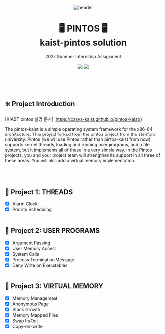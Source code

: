 
<div align="center">
  
![header](https://capsule-render.vercel.app/api?type=wave&color=gradient&customColorList==0,2,2,2,2,3&height=300&section=header&text=PINTOS&fontSize=90)

# 🖥️ PINTOS 🖥️ </br> kaist-pintos solution 
2023 Summer Internship Assignment<br><br>
<img src="https://img.shields.io/badge/lanaguage-cpp-8A2BE2&logo=#512BD4"/>
<img src="https://img.shields.io/badge/machine-qemu_system_x86_64-8A2BE2"/>

<div align="left">
  
<br><br><br>  
## ❇️ Project Introduction

[KIAST pintos 설명 문서] (https://casys-kaist.github.io/pintos-kaist/)<br>

The pintos-kaist is a simple operating system framework for the x86-64 architecture. This project forked from the pintos project from the stanford university. Pintos (we will use Pintos rather than pintos-kaist from now) supports kernel threads, loading and running user programs, and a file system, but it implements all of these in a very simple way. In the Pintos projects, you and your project team will strengthen its support in all three of these areas. You will also add a virtual memory implementation.
<br><br><br><br>

## 📁 Project 1: THREADS 
- [X] Alarm Clock
- [X] Priority Scheduling
<br><br>

## 📁 Project 2: USER PROGRAMS 
- [X] Argument Passing
- [X] User Memory Access
- [X] System Calls
- [X] Process Termination Message
- [X] Deny Write on Executables
<br><br>

## 📁 Project 3: VIRTUAL MEMORY 
- [X] Memory Management
- [X] Anonymous Page
- [X] Stack Growth
- [X] Memory Mapped Files
- [X] Swap In/Out
- [X] Copy-on-write
<br><br>      
